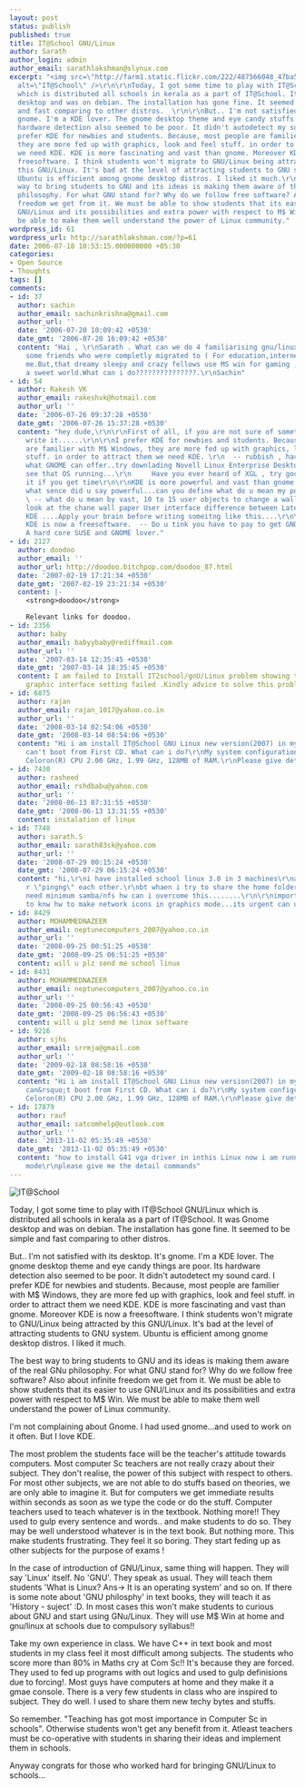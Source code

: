 ```yaml
---
layout: post
status: publish
published: true
title: IT@School GNU/Linux
author: Sarath
author_login: admin
author_email: sarathlakshman@slynux.com
excerpt: "<img src=\"http://farm1.static.flickr.com/222/487566048_47ba56fa42.jpg\"
  alt=\"IT@School\" />\r\n\r\nToday, I got some time to play with IT@School GNU/Linux
  which is distributed all schools in kerala as a part of IT@School. It was Gnome
  desktop and was on debian. The installation has gone fine. It seemed to be simple
  and fast comparing to other distros.  \r\n\r\nBut.. I'm not satisfied with its desktop..It's
  gnome. I'm a KDE lover. The gnome desktop theme and eye candy stuffs are poor. Its
  hardware detection also seemed to be poor. It didn't autodetect my sound card. I
  prefer KDE for newbies and students. Because, most people are familier with M$ Windows,
  they are more fed up with graphics, look and feel stuff. in order to attract them
  we need KDE. KDE is more fascinating and vast than gnome. Moreover KDE is now a
  freesoftware. I think students won't migrate to GNU/Linux being attracted by
  this GNU/Linux. It's bad at the level of attracting students to GNU system.
  Ubuntu is efficient among gnome desktop distros. I liked it much.\r\n\r\nThe best
  way to bring students to GNU and its ideas is making them aware of the real GNu
  philosophy. For what GNU stand for? Why do we follow free software? Also about infinite
  freedom we get from it. We must be able to show students that its easier to use
  GNU/Linux and its possibilities and extra power with respect to M$ Win. We must
  be able to make them well understand the power of Linux community."
wordpress_id: 61
wordpress_url: http://sarathlakshman.com/?p=61
date: 2006-07-18 10:53:15.000000000 +05:30
categories:
- Open Source
- Thoughts
tags: []
comments:
- id: 37
  author: sachin
  author_email: sachinkrishna@gmail.com
  author_url: ''
  date: '2006-07-20 10:09:42 +0530'
  date_gmt: '2006-07-20 16:09:42 +0530'
  content: "Hai , \r\nSarath . What can we do 4 familiarising gnu/linux?I hve
    some friends who were completly migrated to ( For education,internet) etc to linux,by
    me.But,that dreamy sleepy and crazy fellows use MS win for gaming , they are in
    a sweet world.What can i do???????????????.\r\nSachin"
- id: 54
  author: Rakesh VK
  author_email: rakeshvk@hotmail.com
  author_url: ''
  date: '2006-07-26 09:37:28 +0530'
  date_gmt: '2006-07-26 15:37:28 +0530'
  content: "hey dude,\r\n\r\nFirst of all, if you are not sure of something don't
    write it......\r\n\r\nI prefer KDE for newbies and students. Because, most people
    are familier with M$ Windows, they are more fed up with graphics, look and feel
    stuff. in order to attract them we need KDE. \r\n  -- rubbish , have you seen
    what GNOME can offer..try downlading Novell Linux Enterprise Desktop from NOVELL.\r\nJust
    see that OS running...\r\n     Have you ever heard of XGL , try googling about
    it if you get time\r\n\r\nKDE is more powerful and vast than gnome.\r\n  -- in
    what sence did u say powerful...can you define what do u mean my powerful.....\r\n
    \ -- what do u mean by vast, 10 to 15 user objects to change a wall paper ? just
    look at the chane wall paper User interface difference between Latest GNOME and
    KDE ....Apply your brain before writing someitng like this....\r\n\r\n Moreover
    KDE is now a freesoftware.  -- Do u tink you have to pay to get GNOME ?????\r\n\r\n\r\n--
    A hard core SUSE and GNOME lover."
- id: 2127
  author: doodoo
  author_email: ''
  author_url: http://doodoo.bitchpop.com/doodoo_87.html
  date: '2007-02-19 17:21:34 +0530'
  date_gmt: '2007-02-19 23:21:34 +0530'
  content: |-
    <strong>doodoo</strong>

    Relevant links for doodoo.
- id: 2356
  author: baby
  author_email: babyybaby@rediffmail.com
  author_url: ''
  date: '2007-03-14 12:35:45 +0530'
  date_gmt: '2007-03-14 18:35:45 +0530'
  content: I am failed to Install IT2school/gnU/Linux problem showing that
    graphic interface setting failed .Kindly advice to solve this problem
- id: 6875
  author: rajan
  author_email: rajan_1017@yahoo.co.in
  author_url: ''
  date: '2008-03-14 02:54:06 +0530'
  date_gmt: '2008-03-14 08:54:06 +0530'
  content: "Hi i am install IT@School GNU Linux new version(2007) in my system. I
    can't boot from First CD. What can i do?\r\nMy system configuration= Intel(R),
    Celoron(R) CPU 2.00 GHz, 1.99 GHz, 128MB of RAM.\r\nPlease give details..........."
- id: 7430
  author: rasheed
  author_email: rshdbabu@yahoo.com
  author_url: ''
  date: '2008-06-13 07:31:55 +0530'
  date_gmt: '2008-06-13 13:31:55 +0530'
  content: instalation of linux
- id: 7748
  author: sarath.S
  author_email: sarath83sk@yahoo.com
  author_url: ''
  date: '2008-07-29 00:15:24 +0530'
  date_gmt: '2008-07-29 06:15:24 +0530'
  content: "hi,\r\ni have installed school linux 3.0 in 3 machines\r\nall r networked.all
    r \"pingng\" each other.\r\nbt whaen i try to share the home folder tht shows
    need minimum samba/nfs hw can i overcome this........\r\n\r\nimportnt- i want
    to knw hw to make network icons in graphics mode...its urgent can u help me........"
- id: 8429
  author: MOHAMMEDNAZEER
  author_email: neptunecomputers_2007@yahoo.co.in
  author_url: ''
  date: '2008-09-25 00:51:25 +0530'
  date_gmt: '2008-09-25 06:51:25 +0530'
  content: will u plz send me school linux
- id: 8431
  author: MOHAMMEDNAZEER
  author_email: neptunecomputers_2007@yahoo.co.in
  author_url: ''
  date: '2008-09-25 00:56:43 +0530'
  date_gmt: '2008-09-25 06:56:43 +0530'
  content: will u plz send me linux software
- id: 9216
  author: sjhs
  author_email: srrmja@gmail.com
  author_url: ''
  date: '2009-02-18 08:58:16 +0530'
  date_gmt: '2009-02-18 08:58:16 +0530'
  content: "Hi i am install IT@School GNU Linux new version(2007) in my system. I
    can&rsquo;t boot from First CD. What can i do?\r\nMy system configuration= Intel(R),
    Celoron(R) CPU 2.00 GHz, 1.99 GHz, 128MB of RAM.\r\nPlease give details&hellip;&hellip;&hellip;.."
- id: 17879
  author: rauf
  author_email: satcomhelp@outlook.com
  author_url: ''
  date: '2013-11-02 05:35:49 +0530'
  date_gmt: '2013-11-02 05:35:49 +0530'
  content: "how to install G41 vga driver in inthis Linux now i am running non graphical
    mode\r\nplease give me the detail commands"
---
```

<img src="http://farm1.static.flickr.com/222/487566048_47ba56fa42.jpg" alt="IT@School" />

Today, I got some time to play with IT@School GNU/Linux which is distributed all schools in kerala as a part of IT@School. It was Gnome desktop and was on debian. The installation has gone fine. It seemed to be simple and fast comparing to other distros.  

But.. I'm not satisfied with its desktop. It's gnome. I'm a KDE lover. The gnome desktop theme and eye candy things are poor. Its hardware detection also seemed to be poor. It didn't autodetect my sound card. I prefer KDE for newbies and students. Because, most people are familier with M$ Windows, they are more fed up with graphics, look and feel stuff. in order to attract them we need KDE. KDE is more fascinating and vast than gnome. Moreover KDE is now a freesoftware. I think students won't migrate to GNU/Linux being attracted by this GNU/Linux. It's bad at the level of attracting students to GNU system. Ubuntu is efficient among gnome desktop distros. I liked it much.

The best way to bring students to GNU and its ideas is making them aware of the real GNu philosophy. For what GNU stand for? Why do we follow free software? Also about infinite freedom we get from it. We must be able to show students that its easier to use GNU/Linux and its possibilities and extra power with respect to M$ Win. We must be able to make them well understand the power of Linux community.<a id="more"></a><a id="more-61"></a>

I'm not complaining about Gnome. I had used gnome...and used to work on it often. But I love KDE.

<p>
The most problem the students face will be the teacher's attitude towards computers. Most computer Sc teachers are not really crazy about their subject. They don't realise, the power of this subject with respect to others. For most other subjects, we are not able to do stuffs based on theories, we are only able to imagine it. But for computers we get immediate results within seconds as soon as we type the code or do the stuff.   Computer teachers used to teach whatever is in the textbook. Nothing more!! They used to gulp every sentence and words.. and make students to do so. They may be well understood whatever is in the text book. But nothing more. This make students frustrating. They feel it so boring. They start feding up as other subjects for the purpose of exams ! </p>

In the case of introduction of GNU/Linux, same thing will happen. They will say 'Linux' itself. No 'GNU'. They speak as usual. They will teach them students 'What is Linux? Ans-> It is an operating system' and so on. If there is some note about 'GNU philosphy' in text books, they will teach it as 'History - suject' :D.  In most cases this won't make students to curious about GNU and start using GNu/Linux. They will use M$ Win at home and gnu/linux at schools due to compulsory syllabus!!

Take my own experience in class. We have C++ in text book and most students in my class feel it most difficult among subjects. The students who score more than 80% in Maths cry at Com Sc!! It's because they are forced. They used to fed up programs with out logics and used to gulp definisions due to forcing!.   Most guys have computers at home and they make it a gmae console. There is a very few students in class who are inspired to subject. They do well. I used to share them new techy bytes and stuffs.

So remember. "Teaching has got most importance in Computer Sc in schools". Otherwise students won't get any benefit from it. Atleast teachers must be co-operative with students in sharing their ideas and implement them in schools. 

Anyway congrats for those who worked hard for bringing GNU/Linux to schools...
